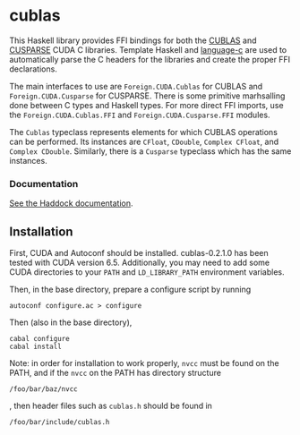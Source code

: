 cublas
======

This Haskell library provides FFI bindings for both the
[CUBLAS](https://developer.nvidia.com/cuBLAS) and
[CUSPARSE](https://developer.nvidia.com/cuSPARSE)
CUDA C libraries. Template Haskell and
[language-c](http://hackage.haskell.org/package/language-c) are used to 
automatically parse the C headers for the libraries and create the 
proper FFI declarations.

The main interfaces to use are `Foreign.CUDA.Cublas` for CUBLAS and
`Foreign.CUDA.Cusparse` for CUSPARSE. There is some primitive marhsalling
done between C types and Haskell types. For more direct FFI imports, use
the `Foreign.CUDA.Cublas.FFI` and `Foreign.CUDA.Cusparse.FFI` modules.

The `Cublas` typeclass represents elements for which CUBLAS operations can
be performed. Its instances are `CFloat`, `CDouble`, `Complex CFloat`, and
`Complex CDouble`. Similarly, there is a `Cusparse` typeclass which has
the same instances.

### Documentation

[See the Haddock documentation](http://bmsherman.github.io/haddock/cublas/index.html).

Installation
------------

First, CUDA and Autoconf should be installed. cublas-0.2.1.0 has been 
tested with CUDA version 6.5. Additionally, you may need
to add some CUDA directories to your `PATH` and `LD_LIBRARY_PATH`
environment variables.

Then, in the base directory, prepare a configure script by running
```shell
autoconf configure.ac > configure
```

Then (also in the base directory),
```shell
cabal configure
cabal install
```

Note: in order for installation to work properly, `nvcc` must be found on 
the PATH, and if the `nvcc` on the PATH has directory structure
```
/foo/bar/baz/nvcc
```
, then header files such as `cublas.h` should be found in
```
/foo/bar/include/cublas.h
```
